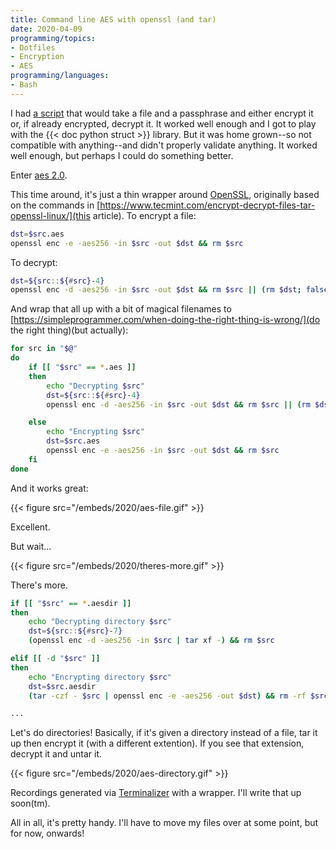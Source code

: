 ```yaml
---
title: Command line AES with openssl (and tar)
date: 2020-04-09
programming/topics:
- Dotfiles
- Encryption
- AES
programming/languages:
- Bash
---
```

I had [a script](https://github.com/jpverkamp/dotfiles/blob/b708190/bin/aes) that would take a file and a passphrase and either encrypt it or, if already encrypted, decrypt it. It worked well enough and I got to play with the {{< doc python struct >}} library. But it was home grown--so not compatible with anything--and didn't properly validate anything. It worked well enough, but perhaps I could do something better.

<!--more-->

Enter [aes 2.0](https://github.com/jpverkamp/dotfiles/blob/7d53f95/bin/aes).

This time around, it's just a thin wrapper around [OpenSSL](https://www.openssl.org/), originally based on the commands in [https://www.tecmint.com/encrypt-decrypt-files-tar-openssl-linux/](this article). To encrypt a file:

```bash
dst=$src.aes
openssl enc -e -aes256 -in $src -out $dst && rm $src
```

To decrypt:

```bash
dst=${src::${#src}-4}
openssl enc -d -aes256 -in $src -out $dst && rm $src || (rm $dst; false)
```

And wrap that all up with a bit of magical filenames to [https://simpleprogrammer.com/when-doing-the-right-thing-is-wrong/](do the right thing)(but actually):

```bash
for src in "$@"
do
    if [[ "$src" == *.aes ]]
    then
        echo "Decrypting $src"
        dst=${src::${#src}-4}
        openssl enc -d -aes256 -in $src -out $dst && rm $src || (rm $dst; false)

    else
        echo "Encrypting $src"
        dst=$src.aes
        openssl enc -e -aes256 -in $src -out $dst && rm $src
    fi
done
```

And it works great:

{{< figure src="/embeds/2020/aes-file.gif" >}}

Excellent. 

But wait...

{{< figure src="/embeds/2020/theres-more.gif" >}}

There's more. 

```bash
if [[ "$src" == *.aesdir ]]
then
    echo "Decrypting directory $src"
    dst=${src::${#src}-7}
    (openssl enc -d -aes256 -in $src | tar xf -) && rm $src

elif [[ -d "$src" ]]
then
    echo "Encrypting directory $src"
    dst=$src.aesdir
    (tar -czf - $src | openssl enc -e -aes256 -out $dst) && rm -rf $src

...
```

Let's do directories! Basically, if it's given a directory instead of a file, tar it up then encrypt it (with a different extention). If you see that extension, decrypt it and untar it. 

{{< figure src="/embeds/2020/aes-directory.gif" >}}

Recordings generated via [Terminalizer](https://terminalizer.com/) with a wrapper. I'll write that up soon(tm). 

All in all, it's pretty handy. I'll have to move my files over at some point, but for now, onwards!